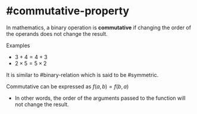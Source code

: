 # #commutative-property

In mathematics, a binary operation is **commutative** if changing the order of the operands does not change the result.

Examples
- $3 + 4 = 4 + 3$
- $2 × 5 = 5 × 2$

 It is similar to #binary-relation  which is said to be #symmetric.

Commutative can be expressed as $f(a,b)=f(b,a)$
- In other words, the order of the arguments passed to the function will not change the result.

 

